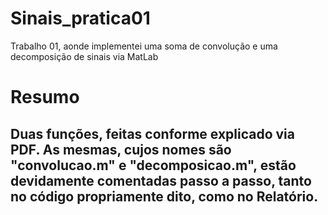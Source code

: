 # Sinais_pratica01
Trabalho 01, aonde implementei uma soma de convolução e uma decomposição de sinais via MatLab



# Resumo
## Duas funções, feitas conforme explicado via PDF. As mesmas, cujos nomes são "convolucao.m" e "decomposicao.m", estão devidamente comentadas passo a passo, tanto no código propriamente dito, como no Relatório.
